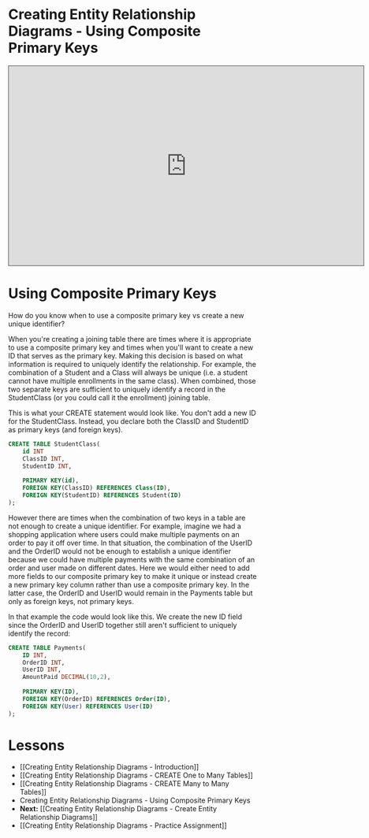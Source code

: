 # Creating Entity Relationship Diagrams - Using Composite Primary Keys

<iframe src="https://egator.hosted.panopto.com/Panopto/Pages/Embed.aspx?id=2cde06fb-34b8-4dcc-83f6-b11c015d2fc9&autoplay=false&offerviewer=true&showtitle=true&showbrand=true&captions=false&interactivity=all" height="405" width="720" style="border: 1px solid #464646;" allowfullscreen allow="autoplay" aria-label="Panopto Embedded Video Player"></iframe>

# Using Composite Primary Keys

How do you know when to use a composite primary key vs create a new unique identifier?

When you're creating a joining table there are times where it is appropriate to use a composite primary key and times when you'll want to create a new ID that serves as the primary key. Making this decision is based on what information is required to uniquely identify the relationship. For example, the combination of a Student and a Class will always be unique (i.e. a student cannot have multiple enrollments in the same class). When combined, those two separate keys are sufficient to uniquely identify a record in the StudentClass (or you could call it the enrollment) joining table.

This is what your CREATE statement would look like. You don't add a new ID for the StudentClass. Instead, you declare both the ClassID and StudentID as primary keys (and foreign keys).

```sql
CREATE TABLE StudentClass(
    id INT
    ClassID INT,
    StudentID INT,
    
    PRIMARY KEY(id),
    FOREIGN KEY(ClassID) REFERENCES Class(ID),
    FOREIGN KEY(StudentID) REFERENCES Student(ID)
);
```

However there are times when the combination of two keys in a table are not enough to create a unique identifier. For example, imagine we had a shopping application where users could make multiple payments on an order to pay it off over time. In that situation, the combination of the UserID and the OrderID would not be enough to establish a unique identifier because we could have multiple payments with the same combination of an order and user made on different dates. Here we would either need to add more fields to our composite primary key to make it unique or instead create a new primary key column rather than use a composite primary key. In the latter case, the OrderID and UserID would remain in the Payments table but only as foreign keys, not primary keys.  

In that example the code would look like this. We create the new ID field since the OrderID and UserID together still aren't sufficient to uniquely identify the record:

```sql
CREATE TABLE Payments(
    ID INT,
    OrderID INT,
    UserID INT,
    AmountPaid DECIMAL(10,2),
    
    PRIMARY KEY(ID),
    FOREIGN KEY(OrderID) REFERENCES Order(ID),
    FOREIGN KEY(User) REFERENCES User(ID)
);
```

# Lessons
- [[Creating Entity Relationship Diagrams - Introduction]]
- [[Creating Entity Relationship Diagrams - CREATE One to Many Tables]]
- [[Creating Entity Relationship Diagrams - CREATE Many to Many Tables]]
- Creating Entity Relationship Diagrams - Using Composite Primary Keys
- **Next:** [[Creating Entity Relationship Diagrams - Create Entity Relationship Diagrams]]
- [[Creating Entity Relationship Diagrams - Practice Assignment]]